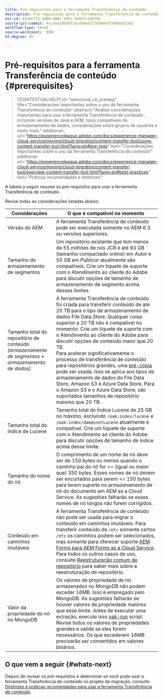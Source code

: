 ```yaml
---
title: Pré-requisitos para a ferramenta Transferência de conteúdo
description: Pré-requisitos para a ferramenta Transferência de conteúdo
exl-id: 41a9cff1-4d89-480c-b9fc-5e8efc2a0705
source-git-commit: 4ccebe19d38f1ece58ea7170344ef2fd86a513d2
workflow-type: tm+mt
source-wordcount: '559'
ht-degree: 4%

---
```


# Pré-requisitos para a ferramenta Transferência de conteúdo {#prerequisites}

>[!CONTEXTUALHELP]
>id="aemcloud_ctt_prereqs"
>title="Considerações importantes sobre o uso da ferramenta Transferência de conteúdo"
>abstract="Analise considerações importantes para usar a ferramenta Transferência de conteúdo , incluindo versões de Java e AEM, tipos compatíveis de armazenamento de dados, considerações sobre grupos de usuários e muito mais."
>additional-url="https://experienceleague.adobe.com/docs/experience-manager-cloud-service/moving/cloud-migration/content-transfer-tool/using-content-transfer-tool.html?lang=en#pre-reqs" text="Considerações importantes sobre o uso da ferramenta Transferência de conteúdo"
>additional-url="https://experienceleague.adobe.com/docs/experience-manager-cloud-service/moving/cloud-migration/content-transfer-tool/overview-content-transfer-tool.html?lang=en#best-practices" text="Práticas recomendadas e diretrizes"

A tabela a seguir resume os pré-requisitos para usar a ferramenta Transferência de conteúdo .

Revise todas as considerações listadas abaixo:

| Considerações | O que é compatível no momento |
|--- |--- |
| Versão do AEM | A ferramenta Transferência de conteúdo pode ser executada somente no AEM 6.3 ou versões superiores. |
| Tamanho do armazenamento de segmentos | Um repositório existente que tem menos de 55 milhões de nós JCR e até 83 GB (tamanho compactado online) em *Autor* e 50 GB em *Publicar* atualmente são compatíveis. Crie um tíquete de suporte com o Atendimento ao cliente do Adobe para discutir opções de tamanho de armazenamento de segmento acima desses limites. |
| Tamanho total do repositório de conteúdo <br>*(armazenamento de segmentos + armazenamento de dados)* | A ferramenta Transferência de conteúdo foi criada para transferir conteúdo de até 20 TB para o tipo de armazenamento de dados File Data Store. Qualquer coisa superior a 20 TB não é compatível no momento. Crie um tíquete de suporte com o Atendimento ao cliente do Adobe para discutir opções de conteúdo maior que 20 TB. <br>Para acelerar significativamente o processo de transferência de conteúdo para repositórios grandes, uma [pré-cópia](https://experienceleague.adobe.com/docs/experience-manager-cloud-service/moving/cloud-migration/content-transfer-tool/handling-large-content-repositories.html?lang=en#setting-up-pre-copy-step) pode ser usada. Isso se aplica aos tipos de armazenamento de dados do File Data Store, Amazon S3 e Azure Data Store. Para o Amazon S3 e o Azure Data Store, são suportados tamanhos de repositório maiores que 20 TB. |
| Tamanho total do índice de Lucene | Tamanho total do Índice Lucene de 25 GB no máximo, excluindo `/oak:index/lucene` e `/oak:index/damAssetLucene` atualmente é compatível. Crie um tíquete de suporte com o Atendimento ao cliente do Adobe para discutir opções de tamanho de índice acima desse limite. |
| Tamanho do nome do nó | O comprimento de um nome de nó deve ser de 150 bytes ou menos quando o caminho pai do nó for >= (igual ou maior que) 350 bytes. Esses nomes de nó devem ser encurtados para serem &lt;= 150 bytes para terem suporte no armazenamento de nó do documento em AEM as a Cloud Service. As sugestões falharão se esses nomes de nó longos não forem corrigidos. |
| Conteúdo em caminhos imutáveis | A ferramenta Transferência de conteúdo não pode ser usada para migrar o conteúdo em caminhos imutáveis. Para transferir conteúdo de `/etc` somente certos `/etc` os caminhos podem ser selecionados, mas somente para oferecer suporte [AEM Forms para AEM Forms as a Cloud Service](https://experienceleague.adobe.com/docs/experience-manager-forms-cloud-service/forms/migrate-to-forms-as-a-cloud-service.html?lang=en#paths-of-various-aem-forms-specific-assets). Para todos os outros casos de uso, consulte [Reestruturação comum de repositório](https://experienceleague.adobe.com/docs/experience-manager-64/deploying/restructuring/all-repository-restructuring-in-aem-6-4.html?lang=en#restructuring) para saber mais sobre a reestruturação de repositório. |
| Valor da propriedade do nó no MongoDB | Os valores de propriedade de nó armazenados no MongoDB não podem exceder 16MB. Isso é empregado pelo MongoDB. As sugestões falharão se houver valores de propriedade maiores que esse limite. Antes de executar uma extração, execute isso [oak-run](https://repo1.maven.org/maven2/org/apache/jackrabbit/oak-run/1.38.0/oak-run-1.38.0.jar) script. Revise todos os valores de propriedades grandes e valide se eles forem necessários. Os que excederem 16MB precisarão ser convertidos em valores binários. |

## O que vem a seguir {#whats-next}

Depois de revisar os pré-requisitos e determinar se você pode usar a ferramenta Transferência de conteúdo no projeto de migração, consulte [Diretrizes e práticas recomendadas para usar a ferramenta Transferência de conteúdo](https://experienceleague.adobe.com/docs/experience-manager-cloud-service/moving/cloud-migration/content-transfer-tool/guidelines-best-practices-content-transfer-tool.html?lang=en).
